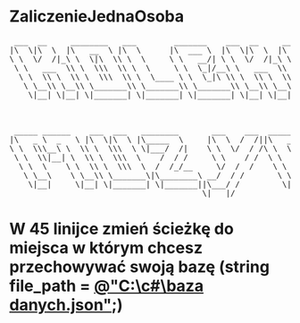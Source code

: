 # ZaliczenieJednaOsoba
<pre>
 ___  __     ________   ___        _______    ___  __     ________         ___   ________             
|\  \|\  \  |\   __  \ |\  \      |\  ___ \  |\  \|\  \  |\   ____\       |\  \ |\   __  \            
\ \  \/  /|_\ \  \|\  \\ \  \     \ \   __/| \ \  \/  /|_\ \  \___|       \ \  \\ \  \|\  \           
 \ \   ___  \\ \  \\\  \\ \  \     \ \  \_|/__\ \   ___  \\ \  \        __ \ \  \\ \   __  \          
  \ \  \\ \  \\ \  \\\  \\ \  \____ \ \  \_|\ \\ \  \\ \  \\ \  \____  |\  \\_\  \\ \  \ \  \         
   \ \__\\ \__\\ \_______\\ \_______\\ \_______\\ \__\\ \__\\ \_______\\ \________\\ \__\ \__\        
    \|__| \|__| \|_______| \|_______| \|_______| \|__| \|__| \|_______| \|________| \|__|\|__|        
                                                                                                      
                                                                                                      
                                                                                                      
 _____ ______    ___  ___   ________       ___    ___  ________   ________   ________    ________     
|\   _ \  _   \ |\  \|\  \ |\_____  \     |\  \  /  /||\   ____\ |\_____  \ |\   ___  \ |\   __  \    
\ \  \\\__\ \  \\ \  \\\  \ \|___/  /|    \ \  \/  / /\ \  \___|  \|___/  /|\ \  \\ \  \\ \  \|\  \   
 \ \  \\|__| \  \\ \  \\\  \    /  / /     \ \    / /  \ \  \         /  / / \ \  \\ \  \\ \   __  \  
  \ \  \    \ \  \\ \  \\\  \  /  /_/__     \/  /  /    \ \  \____   /  /_/__ \ \  \\ \  \\ \  \ \  \ 
   \ \__\    \ \__\\ \_______\|\________\ __/  / /       \ \_______\|\________\\ \__\\ \__\\ \__\ \__\
    \|__|     \|__| \|_______| \|_______||\___/ /         \|_______| \|_______| \|__| \|__| \|__|\|__|
                                         \|___|/                                                      
</pre>
<h1><b>W 45 linijce zmień ścieżkę do miejsca w którym chcesz przechowywać swoją bazę (string file_path = <u>@"C:\c#\baza danych.json"</u>;)</b></h1>
